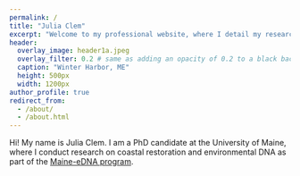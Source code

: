 ```yaml
---
permalink: /
title: "Julia Clem"
excerpt: "Welcome to my professional website, where I detail my research, teaching, and outreach interests and activities. Thanks for stopping by!"
header:
  overlay_image: header1a.jpeg
  overlay_filter: 0.2 # same as adding an opacity of 0.2 to a black background
  caption: "Winter Harbor, ME"
  height: 500px
  width: 1200px
author_profile: true
redirect_from: 
  - /about/
  - /about.html
---
```


Hi! My name is Julia Clem. I am a PhD candidate at the University of Maine, where I conduct research on coastal restoration and environmental DNA as part of the [Maine-eDNA program](https://umaine.edu/edna/). 

